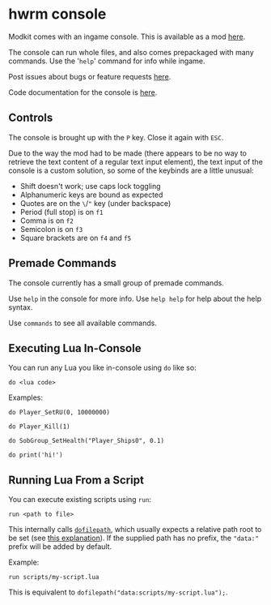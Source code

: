 # hwrm console

Modkit comes with an ingame console. This is available as a mod [here](https://steamcommunity.com/sharedfiles/filedetails/?id=2894486483).

The console can run whole files, and also comes prepackaged with many commands. Use the '`help`' command for info while ingame.

Post issues about bugs or feature requests [here](https://github.com/Novaras/modkit/issues).

Code documentation for the console is [here](https://github.com/Novaras/modkit/blob/master/modkit-tools/docs/Console.md).

## Controls

The console is brought up with the `P` key. Close it again with `ESC`.

Due to the way the mod had to be made (there appears to be no way to retrieve the text content of a regular text input element), the text input of the console is a custom solution, so some of the keybinds are a little unusual:

- Shift doesn't work; use caps lock toggling
- Alphanumeric keys are bound as expected
- Quotes are on the `\`/`"` key (under backspace)
- Period (full stop) is on `f1`
- Comma is on `f2`
- Semicolon is on `f3`
- Square brackets are on `f4` and `f5`

## Premade Commands

The console currently has a small group of premade commands.

Use `help` in the console for more info. Use `help help` for help about the help syntax.

Use `commands` to see all available commands.

## Executing Lua In-Console

You can run any Lua you like in-console using `do` like so:

```
do <lua code>
```

Examples:
```
do Player_SetRU(0, 10000000)

do Player_Kill(1)

do SobGroup_SetHealth("Player_Ships0", 0.1)

do print('hi!')
```

## Running Lua From a Script

You can execute existing scripts using `run`:

```
run <path to file>
```

This internally calls [`dofilepath`](https://github.com/HWRM/KarosGraveyard/wiki/Function;-dofilepath), which usually expects a relative path root to be set (see [this explanation](https://github.com/HWRM/KarosGraveyard/wiki/Tutorial;-Relative-File-Paths)). If the supplied path has no prefix, the `"data:"` prefix will be added by default.

Example:

```
run scripts/my-script.lua
```

This is equivalent to `dofilepath("data:scripts/my-script.lua");`.
